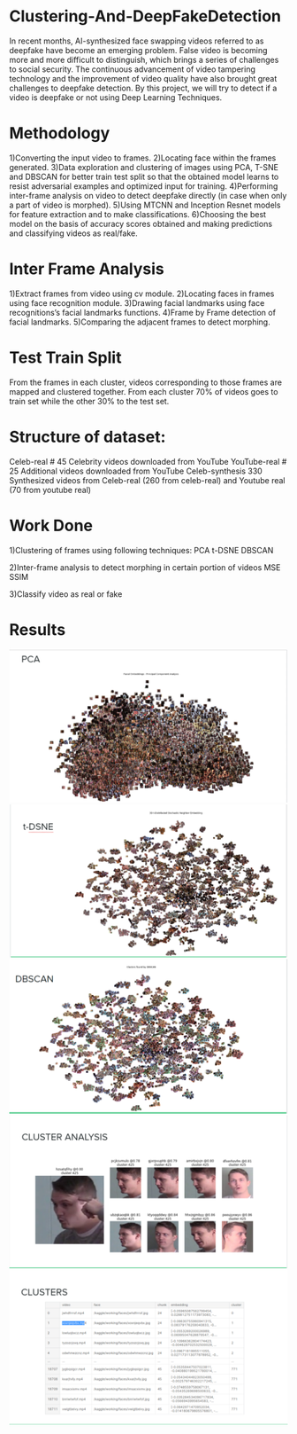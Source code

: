 # Clustering-And-DeepFakeDetection
In recent months, AI-synthesized face swapping videos referred to as deepfake have become an emerging problem. False video is becoming more and more difficult to distinguish, which brings a series of challenges to social security.
The continuous advancement of video tampering technology and the improvement of video quality have also brought great challenges to deepfake detection.
By this project, we will try to detect if a video is  deepfake or not using Deep Learning Techniques.

# Methodology
1)Converting the input video to frames.
2)Locating face within the frames generated.
3)Data exploration and clustering of images using PCA, T-SNE and DBSCAN for better train test split so that the obtained model learns to resist adversarial examples and optimized input for training.
4)Performing inter-frame analysis on video to detect deepfake directly (in case when only a part of video is morphed). 
5)Using  MTCNN and Inception Resnet models for feature extraction and to make classifications.
6)Choosing the best model on the basis of accuracy scores obtained and making predictions and classifying videos as real/fake.

# Inter Frame Analysis
1)Extract frames from video using cv module.
2)Locating faces in frames using face recognition module.
3)Drawing facial landmarks using face recognitions’s facial landmarks functions.
4)Frame by Frame detection of facial landmarks.
5)Comparing the adjacent frames to detect morphing.

# Test Train Split
From the frames in each cluster, videos corresponding to those frames are mapped and clustered together.
From each cluster 70% of videos goes to train set while the other 30% to the test set.

# Structure of dataset:
Celeb-real # 45 Celebrity videos downloaded from YouTube
YouTube-real # 25 Additional videos downloaded from YouTube
Celeb-synthesis 330 Synthesized videos from Celeb-real (260 from celeb-real) and Youtube real (70 from youtube real)

# Work Done
1)Clustering of frames using following techniques:
  PCA
  t-DSNE
  DBSCAN

2)Inter-frame analysis to detect morphing in certain portion of videos
  MSE
  SSIM

3)Classify video as real or fake

# Results
![alt text](https://github.com/SARTHAK4U/Clustering-And-DeepFakeDetection/blob/main/1.png)
![2](https://github.com/SARTHAK4U/Clustering-And-DeepFakeDetection/blob/main/2.png)
![3](https://github.com/SARTHAK4U/Clustering-And-DeepFakeDetection/blob/main/3.png)
![4](https://github.com/SARTHAK4U/Clustering-And-DeepFakeDetection/blob/main/4.png)
![5](https://github.com/SARTHAK4U/Clustering-And-DeepFakeDetection/blob/main/5.png)



